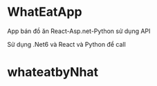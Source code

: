 # WhatEatApp
App bán đồ ăn React-Asp.net-Python sử dụng API

Sử dụng .Net6 và React và Python để call
# whateatbyNhat
